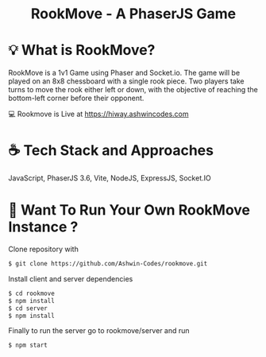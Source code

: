 <div>
  <h1 align="center">
    RookMove - A PhaserJS Game
  </h1>
</div>

# 💡 What is RookMove?

RookMove is a 1v1 Game using Phaser and Socket.io. The game will be played on an 8x8 chessboard with a single rook piece. Two players take turns to move the rook either left or down, with the objective of reaching the bottom-left corner before their opponent.

💻 Rookmove is Live at https://hiway.ashwincodes.com

# ☕️ Tech Stack and Approaches

JavaScript, PhaserJS 3.6, Vite, NodeJS, ExpressJS, Socket.IO

# 🕺 Want To Run Your Own RookMove Instance ?

Clone repository with

```bash
$ git clone https://github.com/Ashwin-Codes/rookmove.git
```

Install client and server dependencies

```bash
$ cd rookmove
$ npm install
$ cd server
$ npm install
```

Finally to run the server go to rookmove/server and run

```bash
$ npm start
```
